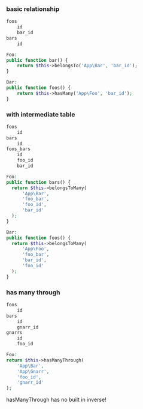 ### basic relationship

```txt
foos
    id
    bar_id
bars
    id
```

```php
Foo:
public function bar() {
	return $this->belongsTo('App\Bar', 'bar_id');
}
```
```php
Bar:
public function foos() {
	return $this->hasMany('App\Foo', 'bar_id');
}
```

### with intermediate table

```txt
foos
    id
bars
    id
foos_bars
    id
    foo_id
    bar_id
```

```php
Foo:
public function bars() {
  return $this->belongsToMany(
      'App\Bar',
      'foo_bar',
      'foo_id',
      'bar_id'
  );
}
```

```php
Bar:
public function foos() {
  return $this->belongsToMany(
      'App\Foo',
      'foo_bar',
      'bar_id',
      'foo_id'
  );
}
```

### has many through

```txt
foos
    id
bars
    id
    gnarr_id
gnarrs
    id
    foo_id
```

```php
Foo:
return $this->hasManyThrough(
    'App\Bar',
    'App\Gnarr',
    'foo_id',
    'gnarr_id'
);
```

hasManyThrough has no built in inverse!